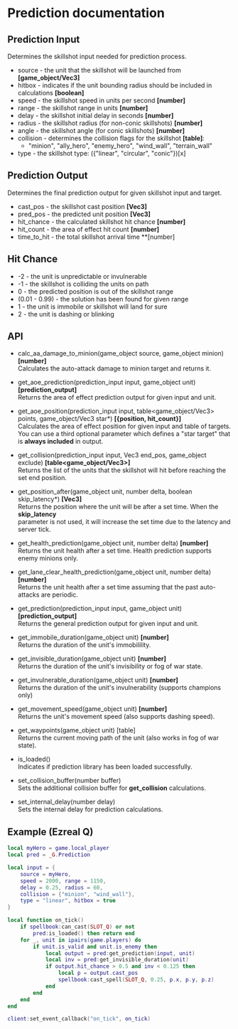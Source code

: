 # Prediction documentation

## Prediction Input

Determines the skillshot input needed for prediction process.

* source - the unit that the skillshot will be launched from **[game_object/Vec3]**
* hitbox - indicates if the unit bounding radius should be included in calculations **[boolean]**
* speed - the skillshot speed in units per second **[number]**
* range - the skillshot range in units **[number]**
* delay - the skillshot initial delay in seconds **[number]**
* radius - the skillshot radius (for non-conic skillshots) **[number]**
* angle - the skillshot angle (for conic skillshots) **[number]**
* collision - determines the collision flags for the skillshot **[table]**:
  * "minion", "ally_hero", "enemy_hero", "wind_wall", "terrain_wall"
* type - the skillshot type: ({"linear", "circular", "conic"})[x]

## Prediction Output

Determines the final prediction output for given skillshot input and target.

* cast_pos - the skillshot cast position **[Vec3]**
* pred_pos - the predicted unit position **[Vec3]**
* hit_chance - the calculated skillshot hit chance **[number]**
* hit_count - the area of effect hit count **[number]**
* time_to_hit - the total skillshot arrival time **[number]

## Hit Chance

* -2 - the unit is unpredictable or invulnerable
* -1 - the skillshot is colliding the units on path
* 0 - the predicted position is out of the skillshot range
* (0.01 - 0.99) - the solution has been found for given range
* 1 - the unit is immobile or skillshot will land for sure
* 2 - the unit is dashing or blinking

## API

* calc_aa_damage_to_minion(game_object source, game_object minion) **[number]**  
  Calculates the auto-attack damage to minion target and returns it.

* get_aoe_prediction(prediction_input input, game_object unit) **[prediction_output]**  
  Returns the area of effect prediction output for given input and unit.

* get_aoe_position(prediction_input input, table<game_object/Vec3> points, game_object/Vec3 star*) **[{position, hit_count}]**  
  Calculates the area of effect position for given input and table of targets.  
  You can use a third optional parameter which defines a "star target" that is **always included** in output.

* get_collision(prediction_input input, Vec3 end_pos, game_object exclude) **[table<game_object/Vec3>]**  
  Returns the list of the units that the skillshot will hit before reaching the set end position.

* get_position_after(game_object unit, number delta, boolean skip_latency*) **[Vec3]**  
  Returns the position where the unit will be after a set time. When the **skip_latency**  
  parameter is not used, it will increase the set time due to the latency and server tick.

* get_health_prediction(game_object unit, number delta) **[number]**  
  Returns the unit health after a set time. Health prediction supports enemy minions only.

* get_lane_clear_health_prediction(game_object unit, number delta) **[number]**  
  Returns the unit health after a set time assuming that the past auto-attacks are periodic.

* get_prediction(prediction_input input, game_object unit) **[prediction_output]**  
  Returns the general prediction output for given input and unit.

* get_immobile_duration(game_object unit) **[number]**  
  Returns the duration of the unit's immobilility.

* get_invisible_duration(game_object unit) **[number]**  
  Returns the duration of the unit's invisibility or fog of war state.

* get_invulnerable_duration(game_object unit) **[number]**  
  Returns the duration of the unit's invulnerability (supports champions only)

* get_movement_speed(game_object unit) **[number]**  
  Returns the unit's movement speed (also supports dashing speed).

* get_waypoints(game_object unit) [table<Vec3>]  
  Returns the current moving path of the unit (also works in fog of war state).

* is_loaded()  
  Indicates if prediction library has been loaded successfully.

* set_collision_buffer(number buffer)  
  Sets the additional collision buffer for **get_collision** calculations.

* set_internal_delay(number delay)  
  Sets the internal delay for prediction calculations.

## Example (Ezreal Q)

```lua
local myHero = game.local_player
local pred = _G.Prediction

local input = {
    source = myHero,
    speed = 2000, range = 1150,
    delay = 0.25, radius = 60,
    collision = {"minion", "wind_wall"},
    type = "linear", hitbox = true
}

local function on_tick()
    if spellbook:can_cast(SLOT_Q) or not
        pred:is_loaded() then return end
    for _, unit in ipairs(game.players) do
        if unit.is_valid and unit.is_enemy then
            local output = pred:get_prediction(input, unit)
            local inv = pred:get_invisible_duration(unit)
            if output.hit_chance > 0.5 and inv < 0.125 then
                local p = output.cast_pos
                spellbook:cast_spell(SLOT_Q, 0.25, p.x, p.y, p.z)
            end
        end
    end
end

client:set_event_callback("on_tick", on_tick)
```
